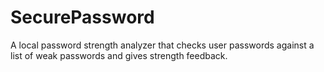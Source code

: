 # SecurePassword
A local password strength analyzer that checks user passwords against a list of weak passwords and gives strength feedback.
